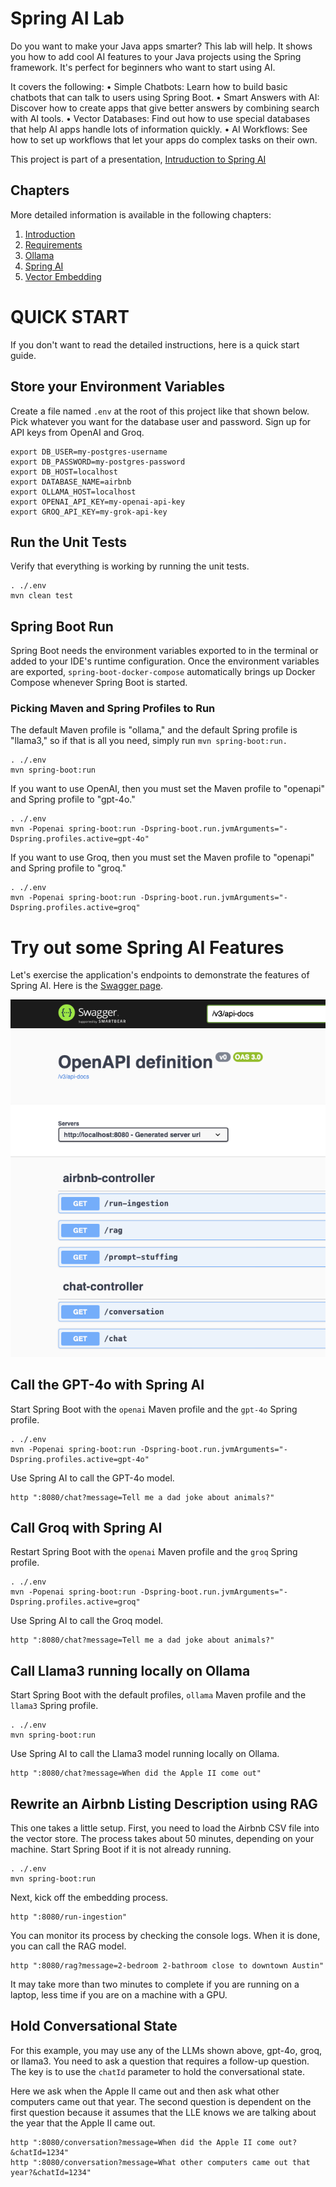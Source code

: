 # Spring AI Lab

Do you want to make your Java apps smarter? This lab will help. It shows you how to add cool AI features to your Java projects using the Spring 
framework. It's perfect for beginners who want to start using AI.

It covers the following:
• Simple Chatbots: Learn how to build basic chatbots that can talk to users using Spring Boot.
• Smart Answers with AI: Discover how to create apps that give better answers by combining search with AI tools.
• Vector Databases: Find out how to use special databases that help AI apps handle lots of information quickly.
• AI Workflows: See how to set up workflows that let your apps do complex tasks on their own.

This project is part of a presentation, [Intruduction to Spring AI](src%2Fmain%2Fresources%2Fstatic%2Fdocs%2FSLIDES.pptx)

## Chapters
More detailed information is available in the following chapters: 
1) [Introduction](src%2Fmain%2Fresources%2Fstatic%2Fdocs%2F1-Introduction.md)
2) [Requirements](src%2Fmain%2Fresources%2Fstatic%2Fdocs%2F2-Requirements.md)
3) [Ollama](src%2Fmain%2Fresources%2Fstatic%2Fdocs%2F3-Ollama.md)
4) [Spring AI](src%2Fmain%2Fresources%2Fstatic%2Fdocs%2F4-Spring-AI.md)
5) [Vector Embedding](src%2Fmain%2Fresources%2Fstatic%2Fdocs%2F5-Vector-Embedding.md)

# QUICK START
If you don't want to read the detailed instructions, here is a quick start guide.

## Store your Environment Variables

Create a file named `.env` at the root of this project like that shown below. Pick whatever you want for the database user and password.
Sign up for API keys from OpenAI and Groq. 

```shell
export DB_USER=my-postgres-username
export DB_PASSWORD=my-postgres-password
export DB_HOST=localhost
export DATABASE_NAME=airbnb
export OLLAMA_HOST=localhost
export OPENAI_API_KEY=my-openai-api-key
export GROQ_API_KEY=my-grok-api-key
```

## Run the Unit Tests
Verify that everything is working by running the unit tests.

```shell
. ./.env
mvn clean test
```

## Spring Boot Run

Spring Boot needs the environment variables exported to in the terminal or added to your IDE's runtime configuration. 
Once the environment variables are exported, `spring-boot-docker-compose` automatically brings up Docker Compose whenever 
Spring Boot is started.

### Picking Maven and Spring Profiles to Run

The default Maven profile is "ollama," and the default Spring profile is "llama3," so if that is all you need,
simply run `mvn spring-boot:run.`

```shell
. ./.env
mvn spring-boot:run 
```

If you want to use OpenAI, then you must set the Maven profile to "openapi" and Spring profile to "gpt-4o."

```shell
. ./.env
mvn -Popenai spring-boot:run -Dspring-boot.run.jvmArguments="-Dspring.profiles.active=gpt-4o"
```

If you want to use Groq, then you must set the Maven profile to "openapi" and Spring profile to "groq."

```shell
. ./.env
mvn -Popenai spring-boot:run -Dspring-boot.run.jvmArguments="-Dspring.profiles.active=groq"
```

# Try out some Spring AI Features

Let's exercise the application's endpoints to demonstrate the features of Spring AI. Here is the [Swagger page](http://localhost:8080/swagger-ui/index.html#/).

[![Swagger.png](src%2Fmain%2Fresources%2Fstatic%2FSwagger.png)](http://localhost:8080/swagger-ui/index.html#/)

## Call the GPT-4o with Spring AI

Start Spring Boot with the `openai` Maven profile and the `gpt-4o` Spring profile.  
```shell
. ./.env
mvn -Popenai spring-boot:run -Dspring-boot.run.jvmArguments="-Dspring.profiles.active=gpt-4o"
```

Use Spring AI to call the GPT-4o model. 
```shell
http ":8080/chat?message=Tell me a dad joke about animals?"
```

## Call Groq with Spring AI

Restart Spring Boot with the `openai` Maven profile and the `groq` Spring profile.
```shell
. ./.env
mvn -Popenai spring-boot:run -Dspring-boot.run.jvmArguments="-Dspring.profiles.active=groq"
```
Use Spring AI to call the Groq model.
```shell
http ":8080/chat?message=Tell me a dad joke about animals?"
```

## Call Llama3 running locally on Ollama

Start Spring Boot with the default profiles, `ollama` Maven profile and the `llama3` Spring profile.
```shell
. ./.env
mvn spring-boot:run
```

Use Spring AI to call the Llama3 model running locally on Ollama.
```shell
http ":8080/chat?message=When did the Apple II come out"
```

## Rewrite an Airbnb Listing Description using RAG

This one takes a little setup. First, you need to load the Airbnb CSV file into the vector store.
The process takes about 50 minutes, depending on your machine. Start Spring Boot if it is not already running.

```shell
. ./.env
mvn spring-boot:run
```

Next, kick off the embedding process.

```shell
http ":8080/run-ingestion"
```
You can monitor its process by checking the console logs. When it is done, you can call the RAG model.

```shell
http ":8080/rag?message=2-bedroom 2-bathroom close to downtown Austin"
```

It may take more than two minutes to complete if you are running on a laptop, less time if you are on a machine with a GPU.

## Hold Conversational State

For this example, you may use any of the LLMs shown above, gpt-4o, groq, or llama3. You need to ask a question that 
requires a follow-up question. The key is to use the `chatId` parameter to hold the conversational state. 

Here we ask when the Apple II came out and then ask what other computers came out that year. The second question is 
dependent on the first question because it assumes that the LLE knows we are talking about the year that the Apple II came out.
```shell
http ":8080/conversation?message=When did the Apple II come out?&chatId=1234"
http ":8080/conversation?message=What other computers came out that year?&chatId=1234"
```